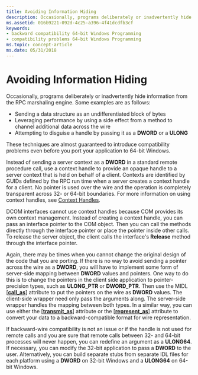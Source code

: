 ```yaml
---
title: Avoiding Information Hiding
description: Occasionally, programs deliberately or inadvertently hide information from the RPC marshaling engine.
ms.assetid: 016b9221-092d-4c25-a396-4f41dcdfb3cf
keywords:
- backward compatibility 64-bit Windows Programming
- compatibility problems 64-bit Windows Programming
ms.topic: concept-article
ms.date: 05/31/2018
---
```


# Avoiding Information Hiding

Occasionally, programs deliberately or inadvertently hide information from the RPC marshaling engine. Some examples are as follows:

-   Sending a data structure as an undifferentiated block of bytes
-   Leveraging performance by using a side effect from a method to channel additional data across the wire
-   Attempting to disguise a handle by passing it as a **DWORD** or a **ULONG**

These techniques are almost guaranteed to introduce compatibility problems even before you port your application to 64-bit Windows.

Instead of sending a server context as a **DWORD** in a standard remote procedure call, use a context handle to provide an opaque handle to a server context that is held on behalf of a client. Contexts are identified by GUIDs defined by the RPC run time when a server creates a context handle for a client. No pointer is used over the wire and the operation is completely transparent across 32- or 64-bit boundaries. For more information on using context handles, see [Context Handles](/windows/desktop/Rpc/context-handles).

DCOM interfaces cannot use context handles because COM provides its own context management. Instead of creating a context handle, you can pass an interface pointer to the COM object. Then you can call the methods directly through the interface pointer or place the pointer inside other calls. To release the server object, the client calls the interface's **Release** method through the interface pointer.

Again, there may be times when you cannot change the original design of the code that you are porting. If there is no way to avoid sending a pointer across the wire as a **DWORD**, you will have to implement some form of server-side mapping between **DWORD** values and pointers. One way to do this is to change the pointers in the client side application to pointer-precision types, such as **ULONG\_PTR** or **DWORD\_PTR**. Then use the MIDL \[[**call\_as**](/windows/desktop/Midl/call-as)\] attribute to put the pointers on the wire as **DWORD** values. The client-side wrapper need only pass the arguments along. The server-side wrapper handles the mapping between both types. In a similar way, you can use either the \[[**transmit\_as**](/windows/desktop/Midl/transmit-as)\] attribute or the \[[**represent\_as**](/windows/desktop/Midl/represent-as)\] attribute to convert your data to a backward-compatible format for wire representation.

If backward-wire compatibility is not an issue or if the handle is not used for remote calls and you are sure that remote calls between 32- and 64-bit processes will never happen, you can redefine an argument as a **ULONG64**. If necessary, you can modify the 32-bit application to pass a **DWORD** to the user. Alternatively, you can build separate stubs from separate IDL files for each platform using a **DWORD** on 32-bit Windows and a **ULONG64** on 64-bit Windows.

 

 
